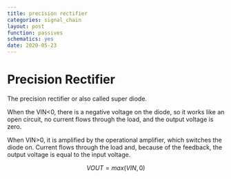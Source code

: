 ```yaml
---
title: precision rectifier
categories: signal_chain
layout: post
function: passives
schematics: yes
date: 2020-05-23
---
```


# Precision Rectifier

The precision rectifier or also called super diode.

When the VIN<0, there is a negative voltage on the diode, so it works like an open circuit, no current flows through the load, and the output voltage is zero.

When VIN>0, it is amplified by the operational amplifier, which switches the diode on. Current flows through the load and, because of the feedback, the output voltage is equal to the input voltage.

$$ VOUT = max(VIN,0) $$